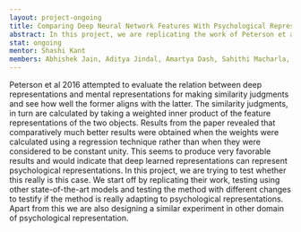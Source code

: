 ```yaml
---
layout: project-ongoing
title: Comparing Deep Neural Network Features With Psychological Representations
abstract: In this project, we are replicating the work of Peterson et al 2016, testing using other state-of-the-art models and testing the method with different changes to testify if the method is really adapting to psychological representations.
stat: ongoing
mentor: Shashi Kant
members: Abhishek Jain, Aditya Jindal, Amartya Dash, Sahithi Macharla, Sanket Agrawal
---
```

Peterson et al 2016 attempted to evaluate the relation between deep representations and mental representations for making similarity judgments and see how well the former aligns with the latter. The similarity judgments, in turn are calculated by taking a weighted inner product of the feature representations of the two objects.  Results from the paper revealed that comparatively much better results were obtained when the weights were calculated using a regression technique rather than when they were considered to be constant unity. This seems to produce very favorable results and would indicate that deep learned representations can represent psychological representations. In this project, we are trying to test whether this really is this case. We start off by replicating their work, testing using other state-of-the-art models and testing the method with different changes to testify if the method is really adapting to psychological representations. Apart from this we are also designing a similar experiment in other domain of psychological representation.
